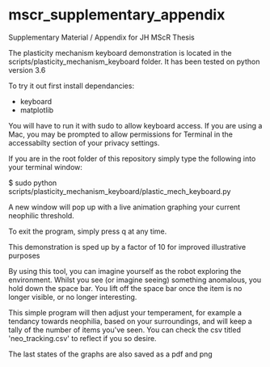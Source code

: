 # mscr_supplementary_appendix
Supplementary Material / Appendix for JH MScR Thesis


The plasticity mechanism keyboard demonstration is located in the scripts/plasticity_mechanism_keyboard folder. It has been tested on python version 3.6

To try it out first install dependancies:
* keyboard
* matplotlib

You will have to run it with sudo to allow keyboard access. If you are using a Mac, you may be prompted to allow  permissions for Terminal in the accessabilty section of your privacy settings. 

If you are in the root folder of this repository simply type the following into your terminal window:

$ sudo python scripts/plasticity_mechanism_keyboard/plastic_mech_keyboard.py

A new window will pop up with a live animation graphing your current neophilic threshold.

To exit the program, simply press q at any time. 

This demonstration is sped up by a factor of 10 for improved illustrative purposes

By using this tool, you can imagine yourself as the robot exploring the environment. Whilst you see (or imagine seeing) something anomalous, you hold down the space bar. You lift off the space bar once the item is no longer visible, or no longer interesting. 

This simple program will then adjust your temperament, for example a tendancy towards neophilia, based on your surroundings, and will keep a tally of the number of items you've seen. You can check the csv titled 'neo_tracking.csv' to reflect if you so desire. 

The last states of the graphs are also saved as a pdf and png

